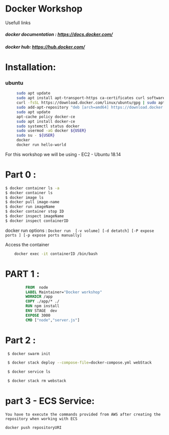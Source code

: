 # Docker Workshop

Usefull links
  ##### docker documentation : <https://docs.docker.com/>
  ##### docker hub: <https://hub.docker.com/>
  
# Installation: 
### ubuntu

```sh
	 sudo apt update
	 sudo apt install apt-transport-https ca-certificates curl software-properties-common
	 curl -fsSL https://download.docker.com/linux/ubuntu/gpg | sudo apt-key add -
	 sudo add-apt-repository "deb [arch=amd64] https://download.docker.com/linux/ubuntu bionic stable"
	 sudo apt update
	 apt-cache policy docker-ce
	 sudo apt install docker-ce
	 sudo systemctl status docker
	 sudo usermod -aG docker ${USER}	
	 sudo su - ${USER}
	 docker
	 docker run hello-world
```
For this workshop we will be using 
    - EC2 
    - Ubuntu 18.14
# Part 0 :

```sh
$ docker container ls -a 
$ docker container ls 
$ docker image ls 
$ docker pull image-name
$ docker run imageName
$ docker container stop ID
$ docker inspect imageName
$ docker inspect containerID
```
docker run options : 
 `Docker run  [-v volume] [-d detatch] [-P expose ports ] [-p expose ports manually] `

Access the container 
```sh
	docker exec -it containerID /bin/bash
```

# PART 1 :

```Dockerfile
		 FROM  node
		 LABEL Maintainer="Docker workshop"
		 WORKDIR /app
		 COPY ./app/* ./
		 RUN npm install
		 ENV STAGE  dev		 
		 EXPOSE 3000
		 CMD ["node","server.js"]
```
# Part 2 : 
```sh
 $ docker swarm init
```
```sh
 $ docker stack deploy --compose-file=docker-compose.yml webStack
```
```sh
 $ docker service ls
```
```sh
 $ docker stack rm webstack
```

# part 3 - ECS Service:

`You have to execute the commands provided from AWS after creating the repository when working with ECS`

```sh
docker push repositoryURI
```

